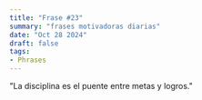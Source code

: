 ```yaml
---
title: "Frase #23"
summary: "frases motivadoras diarias"
date: "Oct 28 2024"
draft: false
tags:
- Phrases
---
```


"La disciplina es el puente entre metas y logros."
